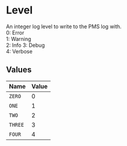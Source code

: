 # Level

An integer log level to write to the PMS log with.  
0: Error  
1: Warning  
2: Info 
3: Debug  
4: Verbose



## Values

| Name    | Value   |
| ------- | ------- |
| `ZERO`  | 0       |
| `ONE`   | 1       |
| `TWO`   | 2       |
| `THREE` | 3       |
| `FOUR`  | 4       |